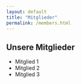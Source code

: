 ```yaml
---
layout: default
title: "Mitglieder"
permalink: /members.html
---
```


<section class="members">
    <h1>Unsere Mitglieder</h1>
    <ul>
        <li>Mitglied 1</li>
        <li>Mitglied 2</li>
        <li>Mitglied 3</li>
        <!-- Füge hier weitere Mitglieder hinzu -->
    </ul>
</section>
